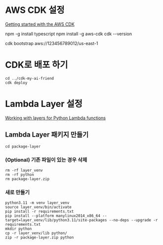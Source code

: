 # AWS CDK 설정
[Getting started with the AWS CDK](https://docs.aws.amazon.com/cdk/v2/guide/getting_started.html)

npm -g install typescript
npm install -g aws-cdk
cdk --version

cdk bootstrap aws://123456789012/us-east-1

# CDK로 배포 하기
```
cd ../cdk-my-ai-friend
cdk deploy
```

# Lambda Layer 설정
[Working with layers for Python Lambda functions](https://docs.aws.amazon.com/lambda/latest/dg/python-layers.html)

## Lambda Layer 패키지 만들기
```
cd package-layer
```

### (Optional) 기존 파일이 있는 경우 삭제
```
rm -rf layer_venv
rm -rf python
rm package-layer.zip
```

### 새로 만들기
```
python3.11 -m venv layer_venv
source layer_venv/bin/activate
pip install -r requirements.txt
pip install --platform manylinux2014_x86_64 --target=layer_venv/lib/python3.11/site-packages --no-deps --upgrade -r requirements.txt
mkdir python
cp -r layer_venv/lib python/
zip -r package-layer.zip python
```